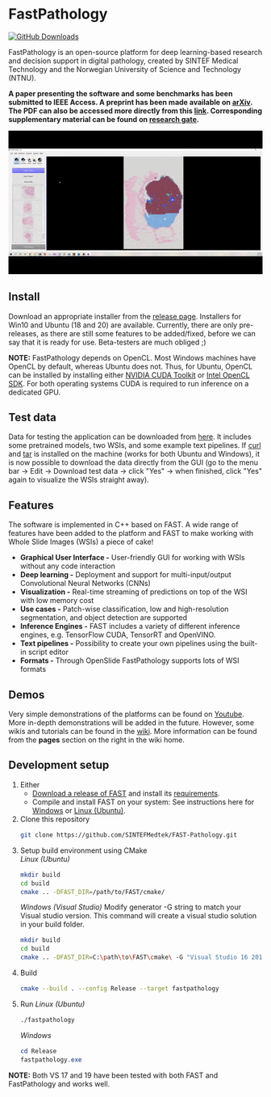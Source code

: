 FastPathology
===================================
[![GitHub Downloads](https://img.shields.io/github/downloads/SINTEFMedtek/FAST-Pathology/total?label=GitHub%20downloads&logo=github)](https://github.com/SINTEFMedtek/FAST-Pathology/releases)

FastPathology is an open-source platform for deep learning-based research and decision support in digital pathology, created by SINTEF Medical Technology and the Norwegian University of Science and Technology (NTNU).

**A paper presenting the software and some benchmarks has been submitted to IEEE Access. A preprint has been made available on [arXiv](https://arxiv.org/abs/2011.06033). The PDF can also be accessed more directly from this [link](https://arxiv.org/pdf/2011.06033.pdf). Corresponding supplementary material can be found on [research gate](https://www.researchgate.net/publication/345804898_Supplementary_material_for_FastPathology_An_open-source_platform_for_deep_learning-based_research_and_decision_support_in_digital_pathology).**

![alt-text](data/Videos/pw_predictions.gif)

Install
-----------------------------------
Download an appropriate installer from the [release page](https://github.com/SINTEFMedtek/FAST-Pathology/releases/). Installers for Win10 and Ubuntu (18 and 20) are available. Currently, there are only pre-releases, as there are still some features to be added/fixed, before we can say that it is ready for use. Beta-testers are much obliged ;)

**NOTE:** FastPathology depends on OpenCL. Most Windows machines have OpenCL by default, whereas Ubuntu does not. Thus, for Ubuntu, OpenCL can be installed by installing either [NVIDIA CUDA Toolkit](https://developer.nvidia.com/cuda-10.1-download-archive-base) or [Intel OpenCL SDK](https://software.intel.com/content/www/us/en/develop/tools/opencl-sdk.html). For both operating systems CUDA is required to run inference on a dedicated GPU.

Test data
-----------------------------------
Data for testing the application can be downloaded from [here](http://folk.ntnu.no/andpeder/). It includes some pretrained models, two WSIs, and some example text pipelines. If [curl](https://curl.se/) and [tar](https://wiki.haskell.org/How_to_unpack_a_tar_file_in_Windows) is installed on the machine (works for both Ubuntu and Windows), it is now possible to download the data directly from the GUI (go to the menu bar -> Edit -> Download test data -> click "Yes" -> when finished, click "Yes" again to visualize the WSIs straight away).

Features
-----------------------------------
The software is implemented in C++ based on FAST. A wide range of features have been added to the platform and FAST to make working with Whole Slide Images (WSIs) a piece of cake!
* **Graphical User Interface -** User-friendly GUI for working with WSIs without any code interaction
* **Deep learning -** Deployment and support for multi-input/output Convolutional Neural Networks (CNNs)
* **Visualization -** Real-time streaming of predictions on top of the WSI with low memory cost
* **Use cases -** Patch-wise classification, low and high-resolution segmentation, and object detection are supported
* **Inference Engines -** FAST includes a variety of different inference engines, e.g. TensorFlow CUDA, TensorRT and OpenVINO.
* **Text pipelines -** Possibility to create your own pipelines using the built-in script editor
* **Formats -** Through OpenSlide FastPathology supports lots of WSI formats

Demos
-----------------------------------
Very simple demonstrations of the platforms can be found on [Youtube](https://www.youtube.com/channel/UC4GM2KW54-vEZ0M1kH5-oig). More in-depth demonstrations will be added in the future. However, some wikis and tutorials can be found in the [wiki](https://github.com/SINTEFMedtek/FAST-Pathology/wiki). More information can be found from the **pages** section on the right in the wiki home.

Development setup
-----------------------------------
1. Either
   - [Download a release of FAST](https://github.com/smistad/FAST/releases) and install its [requirements](https://github.com/smistad/FAST/wiki/Requirements).
   - Compile and install FAST on your system: See instructions here for [Windows](https://github.com/smistad/fast/wiki/Windows-instructions) or [Linux (Ubuntu)](https://github.com/smistad/fast/wiki/Linux-instructions).
2. Clone this repository
   ```bash
   git clone https://github.com/SINTEFMedtek/FAST-Pathology.git
   ```
3. Setup build environment using CMake  
   *Linux (Ubuntu)*
   ```bash
   mkdir build
   cd build
   cmake .. -DFAST_DIR=/path/to/FAST/cmake/
   ``` 
   *Windows (Visual Studio)*
   Modify generator -G string to match your Visual studio version. This command will create a visual studio solution in your build folder.
   ```bash
   mkdir build
   cd build
   cmake .. -DFAST_DIR=C:\path\to\FAST\cmake\ -G "Visual Studio 16 2019" -A x64
   ```
4. Build
   ```bash
   cmake --build . --config Release --target fastpathology
   ```
5. Run
   *Linux (Ubuntu)*
   ```bash
   ./fastpathology
   ```
   *Windows*
   ```powershell
   cd Release
   fastpathology.exe
   ```

**NOTE:** Both VS 17 and 19 have been tested with both FAST and FastPathology and works well.
